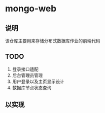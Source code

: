 # mongo-web

## 说明

该仓库主要用来存储分布式数据库作业的前端代码

## TODO

1. 登录接口适配
2. 后台管理员管理
3. 用户登录以及主页显示设计
4. 数据库节点状态查询

## 以实现
